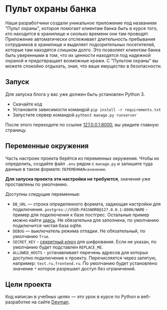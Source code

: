 # Пульт охраны банка

Наши разработчики создали уникальное приложение под названием "Пульт охраны", которое помогает клиентам банка быть в курсе того, кто находится в хранилище и сколько времени они там проводят. Приложение автоматически отслеживает длительность пребывания сотрудников в хранилище и выделяет подозрительных посетителей, которые там находятся слишком долго. Это позволяет клиентам банка быть уверенными в том, что их ценности находятся под надежной охраной и предотвращает возможные кражи. С "Пультом охраны" вы можете спокойно отдыхать, зная, что ваше имущество в безопасности.

## Запуск

Для запуска блога у вас уже должен быть установлен Python 3.

- Скачайте код
- Установите зависимости командой `pip install -r requirements.txt`
- Запустите сервер командой `python3 manage.py runserver`

После этого переходите по ссылке [127.0.0.1:8000](http://127.0.0.1:8000), вы увидите главную страницу.

## Переменные окружения

Часть настроек проекта берётся из переменных окружения. Чтобы их определить, создайте файл `.env` рядом с `manage.py` и запишите туда данные в таком формате: `ПЕРЕМЕННАЯ=значение`.

**Для запуска проекта эти настройки не требуются**, значения уже проставлены по умолчанию.

Доступны следущие переменные:
- `DB_URL` — строка определенного формата, задающая настройки для подключения. `postgres://USER:PASSWORD@127.0.0.1:8000/NAME` - пример для подключения к базе постгрес. Остальные пример можно найти [здесь](https://github.com/jazzband/dj-database-url). Не обязательна для заполнена, по умолчанию подключится чистая база sqlite.
- `DEBUG` — выключатель режима отладки. Не обязательный, по умолчанию `True`.
- `SECRET_KEY` - [секретный ключ](https://docs.djangoproject.com/en/2.2/ref/settings/#secret-key) для шифрования. Если не указан, по умолчанию будет подставлен `REPLACE_ME`.
- `ALLOWED_HOSTS` - устанавливает перечень адресов для которых доступно подключение к проекту. Перечисляется через запятую, например: `test.ru,frontend.ru`. По умолчанию будет установлено значение `*` которое разрешает доступ без ограничений.

## Цели проекта

Код написан в учебных целях — это урок в курсе по Python и веб-разработке на сайте [Devman](https://dvmn.org).